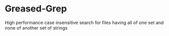 # Greased-Grep
High performance case insensitive search for files having all of one set and none of another set of strings
